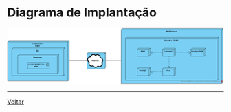 # Diagrama de Implantação

![DeployDiagram](./img/diagramas/estagioDeploymentDiagram.png)

---

[Voltar](README.md)
